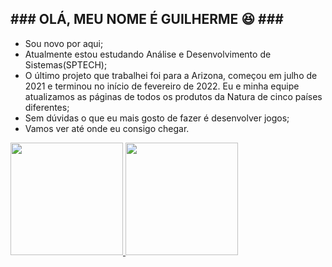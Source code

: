 <h2>### OLÁ, MEU NOME É GUILHERME 😆 ###</h2>

- Sou novo por aqui;
- Atualmente estou estudando Análise e Desenvolvimento de Sistemas(SPTECH);
- O último projeto que trabalhei foi para a Arizona, começou em julho de 2021 e terminou no início de fevereiro de 2022. Eu e minha equipe atualizamos as páginas de todos os produtos da Natura de cinco países diferentes;
- Sem dúvidas o que eu mais gosto de fazer é desenvolver jogos;
- Vamos ver até onde eu consigo chegar.


<div> <!-- <div align="center"> -->
  <a href="https://github.com/rafaballerini">
  <img height="180em" src="https://github-readme-stats.vercel.app/api?username=guilhermeHomma&show_icons=true&theme=tokyonight&include_all_commits=true&count_private=true"/>
  <img height="180em" src="https://github-readme-stats.vercel.app/api/top-langs/?username=guilhermeHomma&layout=compact&langs_count=7&theme=tokyonight"/>
</div>
